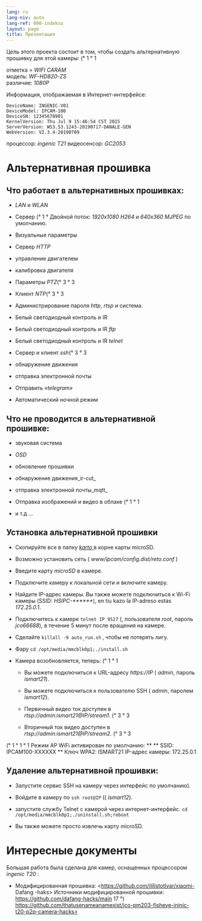 ```yaml
---
lang: ru
lang-niv: auto
lang-ref: 000-indekso
layout: page
title: Презентация
---
```


Цель этого проекта состоит в том, чтобы создать альтернативную прошивку для этой камеры: (° 1 ° 1

отметка = _WIFI CARAM_  
модель: _WF-HD820-ZS_  
различие: _1080P_

Информация, отображаемая в Интернет-интерфейсе:
```
DeviceName: INGENIC-V01
DeviceModel: IPCAM-100
DeviceSN: 12345678901
KernelVersion: Thu Jul 9 15:46:54 CST 2015
ServerVersion: WS3.53.1243-20190717-DANALE-GEN
WebVersion: V2.3.4-20190709
```

процессор: _ingenic T21_
видеосенсор: _GC2053_

# Альтернативная прошивка

## Что работает в альтернативных прошивках:

* _LAN_ и _WLAN_


* Сервер (° 1 ° Двойной поток: _1920x1080 H264_ и _640x360 MJPEG_ по умолчанию.  


* Визуальные параметры


* Сервер _HTTP_


* управление двигателем


* калибровка двигателя


* Параметры _PTZ_(° 3 ° 3


* Клиент _NTP_(° 3 ° 3


* Администрирование пароля _http_, _rtsp_ и система.  


* Белый светодиодный контроль и IR


* Белый светодиодный контроль и IR _ftp_


* Белый светодиодный контроль и IR _telnet_


* Сервер и клиент _ssh_(° 3 ° 3


* обнаружение движения


* отправка электронной почты


* Отправить _«telegram»_


* Автоматический ночной режим



## Что не проводится в альтернативной прошивке:

* звуковая система


* _OSD_


* обновление прошивки


* обнаружение движения_ir-cut_


* отправка электронной почты_mqtt_


* Отправка изображений и видео в облаке (° 1 ° 1


* и т.д ...



## Установка альтернативной прошивки

* Скопируйте все в папку [ _karto_ ](https://github.com/jmichault/ipcam-100/tree/master/karto) в корне карты microSD.


* Возможно установить сеть ( _www/ipcam/config.dist/reto.conf_ )


* Введите карту _microSD_ в камере.  


* Подключите камеру к локальной сети и включите камеру.


* Найдите IP-адрес камеры. Вы также можете подключиться к Wi-Fi камеры (SSID: _HSIPC-******_), en tiu kazo la IP-adreso estas _172.25.0.1_.


* Подключитесь к камере `telnet IP 9527` (, пользователя _root_, пароль _jco66688_), в течение 5 минут после вращения на камере.


* Сделайте `killall -9 auto_run.sh` , чтобы не потерять лигу.


* Фару `cd /opt/media/mmcblk0p1;./install.sh`


* Камера возобновляется, теперь: (° 1 ° 1


    * Вы можете подключиться к URL-адресу _https://IP_ ( _admin_, пароль _ismart21_).


    * Вы можете подключиться к пользователю SSH ( _admin_, паролем _ismart12_).


    * Первичный видео ток доступен в _rtsp://admin:ismart21@IP/stream1_. (° 3 ° 3


    * Вторичный ток видео доступен в _rtsp://admin:ismart21@IP/stream2_. (° 3 ° 3


(° 1 ° 1 ° 1 Режим AP WiFi активирован по умолчанию:
    **     ** SSID: IPCAM100-XXXXXX
    ** Ключ WPA2: ISMART21
IP-адрес камеры: 172.25.0.1

## Удаление альтернативной прошивки:

* Запустите сервис SSH на камеру через интерфейс по умолчанию).


* Войдите в камеру по `ssh root@IP` (( _ismart12_).


* запустите службу Telnet с камерой через интернет-интерфейс. `cd /opt/media/mmcblk0p1;./uninstall.sh;reboot`



* Вы также можете просто извлечь карту microSD.



# Интересные документы

Большая работа была сделана для камер, оснащенных процессором _ingenic T20_ :

* Модифицированная прошивка: <https://github.com/ilílístotlyar/xiaomi- Dafang -haks>
Источники модифицированной прошивки: <https://github.com/dafang-hacks/main>
17 °) https://github.com/thatusenameanamexist/jco-pm203-fisheye-ininic-t20-p2p-camera-hacks>

